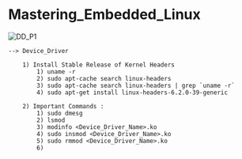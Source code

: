 # Mastering_Embedded_Linux

![DD_P1](https://github.com/Mahmoud-Gharib/Mastering_Embedded_Linux/assets/62407045/aacfa631-6481-4174-8bc8-a64034c5ebf3)

    --> Device_Driver 
     
        1) Install Stable Release of Kernel Headers
            1) uname -r
            2) sudo apt-cache search linux-headers
            3) sudo apt-cache search linux-headers | grep `uname -r`
            4) sudo apt-get install linux-headers-6.2.0-39-generic 
            
        2) Important Commands :
            1) sudo dmesg 
            2) lsmod
            3) modinfo <Device_Driver_Name>.ko
            4) sudo insmod <Device_Driver_Name>.ko
            5) sudo rmmod <Device_Driver_Name>.ko
            6) 
        
